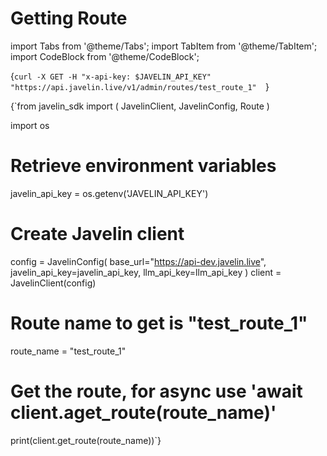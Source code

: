 # Getting Route
import Tabs from '@theme/Tabs';
import TabItem from '@theme/TabItem';
import CodeBlock from '@theme/CodeBlock';

<Tabs>
<TabItem value="shell" label="Using the API:">

<CodeBlock
  language="python">
  {`
curl -X GET -H "x-api-key: $JAVELIN_API_KEY" "https://api.javelin.live/v1/admin/routes/test_route_1"  
`}
</CodeBlock>

</TabItem>
<TabItem value="py" label="In Python:">

<CodeBlock
  language="python">
  {`from javelin_sdk import (
    JavelinClient,
    JavelinConfig,
    Route
)

import os

# Retrieve environment variables
javelin_api_key = os.getenv('JAVELIN_API_KEY')
   
# Create Javelin client
config = JavelinConfig(
    base_url="https://api-dev.javelin.live",
    javelin_api_key=javelin_api_key,
    llm_api_key=llm_api_key
)
client = JavelinClient(config)

# Route name to get is "test_route_1"
route_name = "test_route_1"

# Get the route, for async use 'await client.aget_route(route_name)'
print(client.get_route(route_name))`}
</CodeBlock>


</TabItem>
</Tabs>
